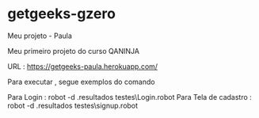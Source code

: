 # getgeeks-gzero
Meu projeto - Paula


 Meu primeiro projeto do curso QANINJA
 
 URL :  https://getgeeks-paula.herokuapp.com/
 
 
 Para executar , segue exemplos do comando
 
 Para Login  : robot -d .resultados testes\Login.robot
 Para Tela de cadastro  : robot -d .resultados testes\signup.robot
